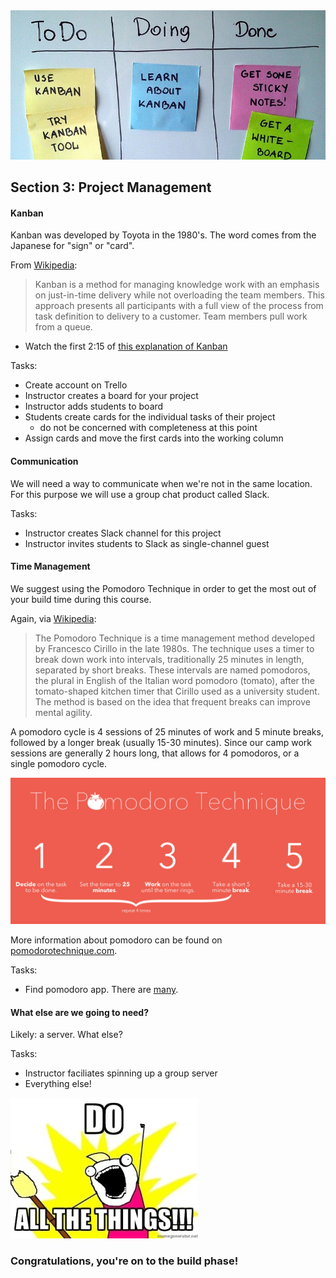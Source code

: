 <img src="images/15817131058_dd9a47995e_o.jpg">

## Section 3: Project Management

#### Kanban

Kanban was developed by Toyota in the 1980's. The word comes from the Japanese for "sign" or "card".

From [Wikipedia](https://en.wikipedia.org/wiki/Kanban_(development)):

> Kanban is a method for managing knowledge work with an emphasis on just-in-time delivery while not overloading the team members. This approach presents all participants with a full view of the process from task definition to delivery to a customer. Team members pull work from a queue.

* Watch the first 2:15 of [this explanation of Kanban](https://www.youtube.com/watch?v=R8dYLbJiTUE)

Tasks:

* Create account on Trello
* Instructor creates a board for your project
* Instructor adds students to board
* Students create cards for the individual tasks of their project
  * do not be concerned with completeness at this point
* Assign cards and move the first cards into the working column

#### Communication

We will need a way to communicate when we're not in the same location. For this purpose we will use a group chat product called Slack.

Tasks:

* Instructor creates Slack channel for this project
* Instructor invites students to Slack as single-channel guest

#### Time Management

We suggest using the Pomodoro Technique in order to get the most out of your build time during this course.

Again, via [Wikipedia](https://en.wikipedia.org/wiki/Pomodoro_Technique):

> The Pomodoro Technique is a time management method developed by Francesco Cirillo in the late 1980s. The technique uses a timer to break down work into intervals, traditionally 25 minutes in length, separated by short breaks. These intervals are named pomodoros, the plural in English of the Italian word pomodoro (tomato), after the tomato-shaped kitchen timer that Cirillo used as a university student. The method is based on the idea that frequent breaks can improve mental agility.

A pomodoro cycle is 4 sessions of 25 minutes of work and 5 minute breaks, followed by a longer break (usually 15-30 minutes). Since our camp work sessions are generally 2 hours long, that allows for 4 pomodoros, or a single pomodoro cycle.

![](images/pomodoro_image.png)

More information about pomodoro can be found on [pomodorotechnique.com](http://pomodorotechnique.com/).

Tasks:

* Find pomodoro app. There are [many](https://duckduckgo.com/?q=online+pomodoro+timer).

#### What else are we going to need?

Likely: a server. What else?

Tasks:

* Instructor faciliates spinning up a group server
* Everything else!

![](images/allthethings.jpg)

### Congratulations, you're on to the build phase! 
